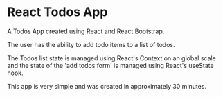 # React Todos App

A Todos App created using React and React Bootstrap.

The user has the ability to add todo items to a list of todos.

The Todos list state is managed using React's Context on an global scale and the state of the 'add todos form' is managed using React's useState hook.

This app is very simple and was created in approximately 30 minutes.
